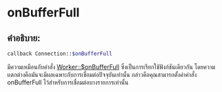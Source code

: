 # onBufferFull
## คำอธิบาย:
```php
callback Connection::$onBufferFull
```

มีความเหมือนกับคำสั่ง [Worker::$onBufferFull](../worker/on-buffer-full.md) ซึ่งเป็นการเรียกใช้ฟังก์ชันเดียวกัน โดยความแตกต่างคือมันจะมีผลเฉพาะกับการเชื่อมต่อปัจจุบันเท่านั้น กล่าวคือคุณสามารถตั้งค่าคำสั่ง onBufferFull ไว้สําหรับการเชื่อมต่อบางรายการเท่านั้น
